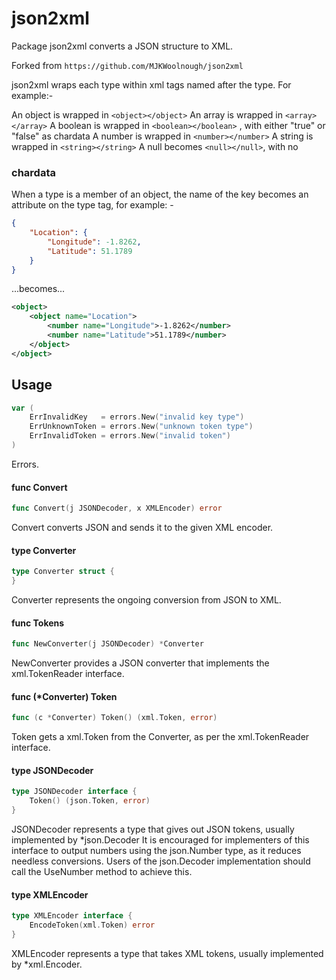 # json2xml

Package json2xml converts a JSON structure to XML.

Forked from `https://github.com/MJKWoolnough/json2xml`

json2xml wraps each type within xml tags named after the type. For example:-

An object is wrapped in `<object></object>` An array is wrapped in
`<array></array>` A boolean is wrapped in `<boolean></boolean>` , with either
"true" or "false" as chardata A number is wrapped in `<number></number>` A
string is wrapped in `<string></string>` A null becomes `<null></null>`, with no
### chardata

When a type is a member of an object, the name of the key becomes an attribute
on the type tag, for example: -

```json
{
    "Location": {
    	"Longitude": -1.8262,
    	"Latitude": 51.1789
    }
}
```

...becomes...

```xml
<object>
    <object name="Location">
    	<number name="Longitude">-1.8262</number>
    	<number name="Latitude">51.1789</number>
    </object>
</object>
```

## Usage

```go
var (
	ErrInvalidKey   = errors.New("invalid key type")
	ErrUnknownToken = errors.New("unknown token type")
	ErrInvalidToken = errors.New("invalid token")
)
```
Errors.

#### func  Convert

```go
func Convert(j JSONDecoder, x XMLEncoder) error
```
Convert converts JSON and sends it to the given XML encoder.

#### type Converter

```go
type Converter struct {
}
```

Converter represents the ongoing conversion from JSON to XML.

#### func  Tokens

```go
func NewConverter(j JSONDecoder) *Converter
```
NewConverter provides a JSON converter that implements the xml.TokenReader interface.

#### func (*Converter) Token

```go
func (c *Converter) Token() (xml.Token, error)
```
Token gets a xml.Token from the Converter, as per the xml.TokenReader interface.

#### type JSONDecoder

```go
type JSONDecoder interface {
	Token() (json.Token, error)
}
```

JSONDecoder represents a type that gives out JSON tokens, usually implemented by
*json.Decoder It is encouraged for implementers of this interface to output
numbers using the json.Number type, as it reduces needless conversions. Users of
the json.Decoder implementation should call the UseNumber method to achieve this.

#### type XMLEncoder

```go
type XMLEncoder interface {
	EncodeToken(xml.Token) error
}
```

XMLEncoder represents a type that takes XML tokens, usually implemented by
*xml.Encoder.